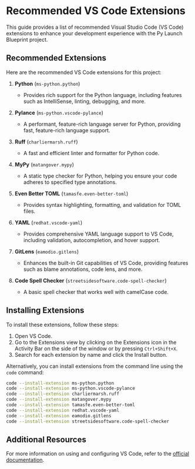 <!--
Copyright (c) 2025, Steve Morin

Permission is hereby granted, free of charge, to any person obtaining a copy of this software and associated documentation files (the "Software"), to deal in the Software without restriction, including without limitation the rights to use, copy, modify, merge, publish, distribute, sublicense, and/or sell copies of the Software, and to permit persons to whom the Software is furnished to do so, subject to the following conditions:

The above copyright notice and this permission notice shall be included in all copies or substantial portions of the Software.

THE SOFTWARE IS PROVIDED "AS IS", WITHOUT WARRANTY OF ANY KIND, EXPRESS OR IMPLIED, INCLUDING BUT NOT LIMITED TO THE WARRANTIES OF MERCHANTABILITY, FITNESS FOR A PARTICULAR PURPOSE AND NONINFRINGEMENT. IN NO EVENT SHALL THE AUTHORS OR COPYRIGHT HOLDERS BE LIABLE FOR ANY CLAIM, DAMAGES OR OTHER LIABILITY, WHETHER IN AN ACTION OF CONTRACT, TORT OR OTHERWISE, ARISING FROM, OUT OF OR IN CONNECTION WITH THE SOFTWARE OR THE USE OR OTHER DEALINGS IN THE SOFTWARE.
-->
# Recommended VS Code Extensions

This guide provides a list of recommended Visual Studio Code (VS Code) extensions to enhance your development experience with the Py Launch Blueprint project.

## Recommended Extensions

Here are the recommended VS Code extensions for this project:

1. **Python** (`ms-python.python`)
   - Provides rich support for the Python language, including features such as IntelliSense, linting, debugging, and more.

2. **Pylance** (`ms-python.vscode-pylance`)
   - A performant, feature-rich language server for Python, providing fast, feature-rich language support.

3. **Ruff** (`charliermarsh.ruff`)
   - A fast and efficient linter and formatter for Python code.

4. **MyPy** (`matangover.mypy`)
   - A static type checker for Python, helping you ensure your code adheres to specified type annotations.

5. **Even Better TOML** (`tamasfe.even-better-toml`)
   - Provides syntax highlighting, formatting, and validation for TOML files.

6. **YAML** (`redhat.vscode-yaml`)
   - Provides comprehensive YAML language support to VS Code, including validation, autocompletion, and hover support.

7. **GitLens** (`eamodio.gitlens`)
   - Enhances the built-in Git capabilities of VS Code, providing features such as blame annotations, code lens, and more.

8. **Code Spell Checker** (`streetsidesoftware.code-spell-checker`)
   - A basic spell checker that works well with camelCase code.

## Installing Extensions

To install these extensions, follow these steps:

1. Open VS Code.
2. Go to the Extensions view by clicking on the Extensions icon in the Activity Bar on the side of the window or by pressing `Ctrl+Shift+X`.
3. Search for each extension by name and click the Install button.

Alternatively, you can install extensions from the command line using the `code` command:

```bash
code --install-extension ms-python.python
code --install-extension ms-python.vscode-pylance
code --install-extension charliermarsh.ruff
code --install-extension matangover.mypy
code --install-extension tamasfe.even-better-toml
code --install-extension redhat.vscode-yaml
code --install-extension eamodio.gitlens
code --install-extension streetsidesoftware.code-spell-checker
```

## Additional Resources

For more information on using and configuring VS Code, refer to the [official documentation](https://code.visualstudio.com/docs).
